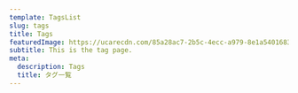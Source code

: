 ```yaml
---
template: TagsList
slug: tags
title: Tags
featuredImage: https://ucarecdn.com/85a28ac7-2b5c-4ecc-a979-8e1a54016835/
subtitle: This is the tag page.
meta:
  description: Tags
  title: タグ一覧
---
```

